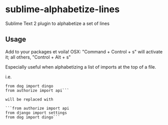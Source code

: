 sublime-alphabetize-lines
=========================

Sublime Text 2 plugin to alphabetize a set of lines

Usage
-------

Add to your packages et voila! OSX: "Command + Control + s" will activate it; all others, "Control + Alt + s"

Especially useful when alphabetizing a list of imports at the top of a file.

i.e.

```from django import settings
from dog import dingo
from authorize import api```

will be replaced with

```from authorize import api
from django import settings
from dog import dingo```
